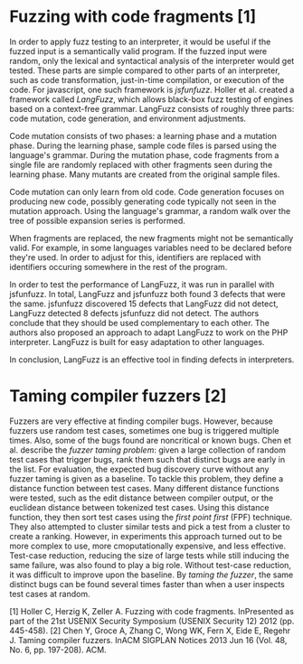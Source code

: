# Fuzzing with code fragments [1]

In order to apply fuzz testing to an interpreter, it would be useful if the fuzzed input is a semantically valid program.
If the fuzzed input were random, only the lexical and syntactical analysis of the interpreter would get tested.
These parts are simple compared to other parts of an interpreter, such as code transformation, just-in-time compilation, or execution of the code.
For javascript, one such framework is *jsfunfuzz*.
Holler et al. created a framework called *LangFuzz*, which allows black-box fuzz testing of engines based on a context-free grammar.
LangFuzz consists of roughly three parts: code mutation, code generation, and environment adjustments.

Code mutation consists of two phases: a learning phase and a mutation phase.
During the learning phase, sample code files is parsed using the language's grammar.
During the mutation phase, code fragments from a single file are randomly replaced with other fragments seen during the learning phase.
Many mutants are created from the original sample files.

Code mutation can only learn from old code.
Code generation focuses on producing new code, possibly generating code typically not seen in the mutation approach.
Using the language's grammar, a random walk over the tree of possible expansion series is performed.

When fragments are replaced, the new fragments might not be semantically valid.
For example, in some languages variables need to be declared before they're used.
In order to adjust for this, identifiers are replaced with identifiers occuring somewhere in the rest of the program.

In order to test the performance of LangFuzz, it was run in parallel with jsfunfuzz.
In total, LangFuzz and jsfunfuzz both found 3 defects that were the same.
jsfunfuzz discovered 15 defects that LangFuzz did not detect, LangFuzz detected 8 defects jsfunfuzz did not detect.
The authors conclude that they should be used complementary to each other.
The authors also proposed an approach to adapt LangFuzz to work on the PHP interpreter.
LangFuzz is built for easy adaptation to other languages.

In conclusion, LangFuzz is an effective tool in finding defects in interpreters.


# Taming compiler fuzzers [2]

Fuzzers are very effective at finding compiler bugs.
However, because fuzzers use random test cases, sometimes one bug is triggered multiple times.
Also, some of the bugs found are noncritical or known bugs.
Chen et al. describe the *fuzzer taming problem*: given a large collection of random test cases that trigger bugs, rank them such that distinct bugs are early in the list.
For evaluation, the expected bug discovery curve without any fuzzer taming is given as a baseline.
To tackle this problem, they define a distance function between test cases.
Many different distance functions were tested, such as the edit distance between compiler output, or the euclidean distance between tokenized test cases.
Using this distance function, they then sort test cases using the *first point first* (FPF) technique.
They also attempted to cluster similar tests and pick a test from a cluster to create a ranking.
However, in experiments this approach turned out to be more complex to use, more cmoputationally expensive, and less effective.
Test-case reduction, reducing the size of large tests while still inducing the same failure, was also found to play a big role.
Without test-case reduction, it was difficult to improve upon the baseline.
By *taming the fuzzer*, the same distinct bugs can be found several times faster than when a user inspects test cases at random.



[1] Holler C, Herzig K, Zeller A. Fuzzing with code fragments. InPresented as part of the 21st USENIX Security Symposium (USENIX Security 12) 2012 (pp. 445-458).
[2] Chen Y, Groce A, Zhang C, Wong WK, Fern X, Eide E, Regehr J. Taming compiler fuzzers. InACM SIGPLAN Notices 2013 Jun 16 (Vol. 48, No. 6, pp. 197-208). ACM.
